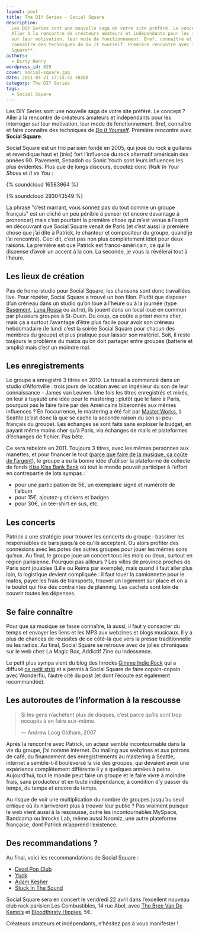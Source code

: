 ```yaml
---
layout: post
title: The DIY Series - Social Square
description:
  Les DIY Series sont une nouvelle saga de votre site préféré. Le concept ?
  Aller à la rencontre de créateurs amateurs et indépendants pour les interroger
  sur leur motivation, leur mode de fonctionnement. Bref, connaître et faire
  connaître des techniques de Do It Yourself. Première rencontre avec **Social
  Square**.
authors:
  - Dirty Henry
wordpress_id: 829
cover: social-square.jpg
date: 2011-04-21 17:15:42 +0200
category: The DIY Series
tags:
  - Social Square
---
```


Les DIY Series sont une nouvelle saga de votre site préféré. Le concept ? Aller
à la rencontre de créateurs amateurs et indépendants pour les interroger sur
leur motivation, leur mode de fonctionnement. Bref, connaître et faire connaître
des techniques de [_Do It Yourself_][1]. Première rencontre avec **Social
Square**.

Social Square est un trio parisien fondé en 2005, qui joue du rock à guitares et
revendique haut et (très) fort l’influence du rock alternatif américain des
années 90. Pavement, Sebadoh ou Sonic Youth sont leurs influences les plus
évidentes. Plus que de longs discours, écoutez donc _Walk In Your Shoes_ et *It
vs You* :

{% soundcloud 16583964 %}

{% soundcloud 293043549 %}

La phrase "c’est marrant, vous sonnez pas du tout comme un groupe français" est
un cliché un peu pénible à penser (et encore davantage à prononcer) mais c’est
pourtant la première chose qui m’est venue à l’esprit en découvrant que Social
Square venait de Paris (et c’est aussi la première chose que j’ai dite à
Patrick, le chanteur et compositeur du groupe, quand je l’ai rencontré). Ceci
dit, c’est pas non plus complètement idiot pour deux raisons. La première est
que Patrick est franco-américain, ce qui le dispense d’avoir un accent à la con.
La seconde, je vous la révélerai tout à l’heure.

## Les lieux de création

Pas de home-studio pour Social Square, les chansons sont donc travaillées live.
Pour répéter, Social Square a trouvé un bon filon. Plutôt que disposer d’un
créneau dans un studio qu’on loue à l’heure ou à la journée (type [Basement][2],
[Luna Rossa][3] ou autre), ils jouent dans un local loué en commun par plusieurs
groupes à St-Ouen. Du coup, ça coûte a priori moins cher, mais ça a surtout
l’avantage d’être plus facile pour avoir son créneau hebdomadaire (le lundi
c’est la soirée Social Square pour chacun des membres du groupe) et plus
pratique pour laisser son matériel. Soit, il reste toujours le problème du matos
qu’on doit partager entre groupes (batterie et amplis) mais c’est un moindre
mal.

## Les enregistrements

Le groupe a enregistré 3 titres en 2010. Le travail a commencé dans un studio
d’Alfortville : trois jours de location avec un ingénieur du son de leur
connaissance - James van Leuven. Une fois les titres enregistrés et mixés, on
leur a tuyauté une idée pour le mastering : plutôt que le faire à Paris,
pourquoi pas le faire faire par des Américains biberonnés aux mêmes influences ?
En l’occurrence, le mastering a été fait par [Master Works][4], à Seattle (c’est
donc là que se cache la seconde raison du son si-peu-français du groupe). Les
échanges se sont faits sans exploser le budget, en payant même moins cher qu’à
Paris, via échanges de mails et plateformes d’échanges de fichier. Pas bête.

Ce sera rebelote en 2011. Toujours 3 titres, avec les mêmes personnes aux
manettes, et pour financer le tout ([parce que faire de la musique, ça coûte de
l’argent][7]), le groupe a eu la bonne idée d’utiliser la plateforme de collecte
de fonds
[Kiss Kiss Bank Bank](http://www.kisskissbankbank.com/projects/enregistrement-du-premier-album-de-social-square)
où tout le monde pouvait participer à l’effort en contrepartie de lots sympas :

- pour une participation de 5€, un exemplaire signé et numéroté de l’album
- pour 15€, ajoutez-y stickers et badges
- pour 30€, un tee-shirt en sus, etc.

## Les concerts

Patrick a une stratégie pour trouver les concerts du groupe : bassiner les
responsables de bars jusqu’à ce qu’ils acceptent. Ou alors profiter des
connexions avec les potes des autres groupes pour jouer les mêmes soirs qu’eux.
Au final, le groupe joue un concert tous les mois ou deux, surtout en région
parisienne. Pourquoi pas ailleurs ? Les villes de province proches de Paris sont
jouables (Lille ou Reims par exemple), mais quand il faut aller plus loin, la
logistique devient compliquée : il faut louer la camionnette pour le matos,
payer les frais de transports, trouver un logement sur place et on a le boulot
qui fixe des contraintes de planning. Les cachets sont loin de couvrir toutes
les dépenses.

## Se faire connaître

Pour que sa musique se fasse connaître, là aussi, il faut y consacrer du temps
et envoyer les liens et les MP3 aux webzines et blogs musicaux. Il y a plus de
chances de réussites de ce côté-là que vers la presse traditionnelle ou les
radios. Au final, Social Square se retrouve avec de jolies chroniques sur le web
chez La Magic Box, Addictif Zine ou Indessence.

Le petit plus sympa vient du blog des Inrocks [Gimme Indie Rock][5] qui a
diffusé [ce petit strip][6] et a permis à Social Square de faire copain-copain
avec Wonderflu, l’autre cité du post (et dont l’écoute est également
recommandée).

## Les autoroutes de l’information à la rescousse

> Si les gens n’achètent plus de disques, c’est parce qu’ils sont trop occupés à
> en faire eux-même.
>
> — Andrew Loog Oldham, 2007

Après la rencontre avec Patrick, un acteur semble incontournable dans la vie du
groupe, j’ai nommé internet. Du mailing aux webzines et aux patrons de café, du
financement des enregistrements au mastering à Seattle, internet a semble-t-il
bouleversé la vie des groupes, qui devaient avoir une expérience complètement
différente il y a quelques années à peine. Aujourd’hui, tout le monde peut faire
un groupe et le faire vivre à moindre frais, sans producteur et en toute
indépendance, à condition d’y passer du temps, du temps et encore du temps.

Au risque de voir une multiplication du nombre de groupes jusqu’au seuil
critique où ils n’arriveront plus à trouver leur public ? Pas vraiment puisque
le web vient aussi à la rescousse, outre les incontournables MySpace, Bandcamp
ou Inrocks Lab, même aussi Noomiz, une autre plateforme française, dont Patrick
m’apprend l’existence.

## Des recommandations ?

Au final, voici les recommandations de Social Square :

- [Dead Pop Club](https://deadpopclub.bandcamp.com/)
- [Yuck](https://twitter.com/yuckband)
- [Adam Kesher](https://fr.wikipedia.org/wiki/Adam_Kesher)
- [Stuck In The Sound](https://www.facebook.com/stuckinthesound)

Social Square sera en concert le vendredi 22 avril dans l’excellent nouveau club
rock parisien Les Combustibles, 14 rue Abel, avec
[The Bree Van De Kamp’s](https://thebreevandekamps.bandcamp.com/) et
[Bloodthirsty Hippies](https://www.facebook.com/Bloodthirsty-Hippies-121171087922561/),
5€.

Créateurs amateurs et indépendants, n’hésitez pas à vous manifester !

[1]: https://fr.wikipedia.org/wiki/Do_it_yourself
[2]: https://www.basementprod.com/
[3]: https://www.studiolunarossa.com
[4]: http://www.master-works.com/
[5]: http://blogs.lesinrocks.com/gimmeindierock/
[6]:
  http://blogs.lesinrocks.com/gimmeindierock/2010/09/13/wonderflusocial-square/
[7]: https://www.youtube.com/watch?v=XKnCGUV8ZZI#t=0m30s

